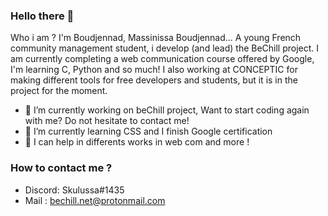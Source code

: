 ### Hello there 👋

Who i am ? I'm Boudjennad, Massinissa Boudjennad... 
A young French community management student, i develop (and lead) the BeChill project. I am currently completing a web communication course offered by Google, I'm learning C, Python and so much! I also working at CONCEPTIC for making different tools for free developers and students, but it is in the project for the moment.

- 🔭 I’m currently working on beChill project, Want to start coding again with me? Do not hesitate to contact me!
- 🌱 I’m currently learning CSS and I finish Google certification 
- 🤔 I can help in differents works in web com and more ! 

### How to contact me ? 

- Discord: Skulussa#1435
- Mail : bechill.net@protonmail.com
